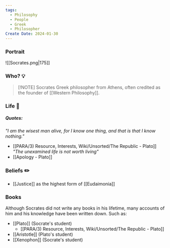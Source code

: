 ```yaml
---
tags:
  - Philosophy
  - People
  - Greek
  - Philosopher
Create Date: 2024-01-30
---
```

### Portrait
![[Socrates.png|175]]

### Who? 💡

> [!NOTE] Socrates
> Greek philosopher from Athens, often credited as the founder of [[Western Philosophy]].

### Life 📖
##### Quotes:
*"I am the wisest man alive, for I know one thing, and that is that I know nothing."*
- [[PARA/3) Resource, Interests, Wiki/Unsorted/The Republic - Plato]]
*"The unexamined life is not worth living"*
- [[Apology - Plato]]

### Beliefs ✏️
- [[Justice]] as the highest form of [[Eudaimonia]]

### Books
Although Socrates did not write any books in his lifetime, many accounts of him and his knowledge have been written down. Such as:
- [[Plato]] (Socrate's student)
	- [[PARA/3) Resource, Interests, Wiki/Unsorted/The Republic - Plato]]
- [[Aristotle]] (Plato's student)
- [[Xenophon]] (Socrate's student)
